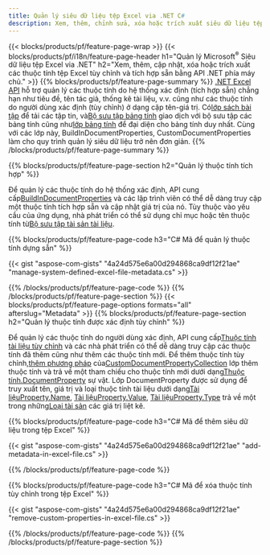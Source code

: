 ```yaml
---
title: Quản lý siêu dữ liệu tệp Excel via .NET C#
description: Xem, thêm, chỉnh sửa, xóa hoặc trích xuất siêu dữ liệu tệp Excel chỉ bằng vài dòng mã C#
---
```

{{< blocks/products/pf/feature-page-wrap >}}
{{< blocks/products/pf/i18n/feature-page-header h1="Quản lý Microsoft<sup>&reg;</sup> Siêu dữ liệu tệp Excel via .NET" h2="Xem, thêm, cập nhật, xóa hoặc trích xuất các thuộc tính tệp Excel tùy chỉnh và tích hợp sẵn bằng API .NET phía máy chủ." >}}
{{% blocks/products/pf/feature-page-summary %}}
[.NET Excel API](/cells/vi/net/) hỗ trợ quản lý các thuộc tính do hệ thống xác định (tích hợp sẵn) chẳng hạn như tiêu đề, tên tác giả, thống kê tài liệu, v.v. cũng như các thuộc tính do người dùng xác định (tùy chỉnh) ở dạng cặp tên-giá trị. Có[lớp sách bài tập](https://reference.aspose.com/cells/net/aspose.cells/workbook) để tải các tập tin, và[Bộ sưu tập bảng tính](https://reference.aspose.com/cells/net/aspose.cells/worksheetcollection) giao dịch với bộ sưu tập các bảng tính cũng như[lớp bảng tính](https://reference.aspose.com/cells/net/aspose.cells/worksheet) để đại diện cho bảng tính duy nhất. Cùng với các lớp này, BuildInDocumentProperties, CustomDocumentProperties làm cho quy trình quản lý siêu dữ liệu trở nên đơn giản.
{{% /blocks/products/pf/feature-page-summary %}}

{{% blocks/products/pf/feature-page-section h2="Quản lý thuộc tính tích hợp" %}}

 Để quản lý các thuộc tính do hệ thống xác định, API cung cấp[BuildInDocumentProperties](https://reference.aspose.com/cells/net/aspose.cells/workbook/properties/builtindocumentproperties) và các lập trình viên có thể dễ dàng truy cập một thuộc tính tích hợp sẵn và cập nhật giá trị của nó. Tùy thuộc vào yêu cầu của ứng dụng, nhà phát triển có thể sử dụng chỉ mục hoặc tên thuộc tính từ[Bộ sưu tập tài sản tài liệu](https://reference.aspose.com/cells/net/aspose.cells.properties/documentpropertycollection). 

{{% blocks/products/pf/feature-page-code h3="C# Mã để quản lý thuộc tính dựng sẵn" %}}

{{< gist "aspose-com-gists" "4a24d575e6a00d294868ca9df12f21ae" "manage-system-defined-excel-file-metadata.cs" >}}

{{% /blocks/products/pf/feature-page-code %}}
{{% /blocks/products/pf/feature-page-section %}}
{{< blocks/products/pf/feature-page-options formats="all" afterslug="Metadata" >}}
{{% blocks/products/pf/feature-page-section h2="Quản lý thuộc tính được xác định tùy chỉnh" %}}

 Để quản lý các thuộc tính do người dùng xác định, API cung cấp[Thuộc tính tài liệu tùy chỉnh](https://reference.aspose.com/cells/net/aspose.cells/workbook/properties/customdocumentproperties) và các nhà phát triển có thể dễ dàng truy cập các thuộc tính đã thêm cũng như thêm các thuộc tính mới. Để thêm thuộc tính tùy chỉnh,[thêm phương pháp](https://reference.aspose.com/cells/net/aspose.cells.properties/customdocumentpropertycollection/methods/add/index) của[CustomDocumentPropertyCollection](https://reference.aspose.com/cells/net/aspose.cells.properties/customdocumentpropertycollection) lớp thêm thuộc tính và trả về một tham chiếu cho thuộc tính mới dưới dạng[Thuộc tính.DocumentProperty](https://reference.aspose.com/cells/net/aspose.cells.properties/documentproperty) sự vật. Lớp DocumentProperty được sử dụng để truy xuất tên, giá trị và loại thuộc tính tài liệu dưới dạng[Tài liệuProperty.Name](https://reference.aspose.com/cells/net/aspose.cells.properties/documentproperty/properties/name), [Tài liệuProperty.Value](https://reference.aspose.com/cells/net/aspose.cells.properties/documentproperty/properties/value),  [Tài liệuProperty.Type](https://reference.aspose.com/cells/net/aspose.cells.properties/documentproperty/properties/type) trả về một trong những[Loại tài sản](https://reference.aspose.com/cells/net/aspose.cells.properties/propertytype) các giá trị liệt kê.
 
{{% blocks/products/pf/feature-page-code h3="C# Mã để thêm siêu dữ liệu trong tệp Excel" %}}

{{< gist "aspose-com-gists" "4a24d575e6a00d294868ca9df12f21ae" "add-metadata-in-excel-file.cs" >}}

{{% /blocks/products/pf/feature-page-code %}}


{{% blocks/products/pf/feature-page-code h3="C# Mã để xóa thuộc tính tùy chỉnh trong tệp Excel" %}}

{{< gist "aspose-com-gists" "4a24d575e6a00d294868ca9df12f21ae" "remove-custom-properties-in-excel-file.cs" >}}

{{% /blocks/products/pf/feature-page-code %}}
{{% /blocks/products/pf/feature-page-section %}}
